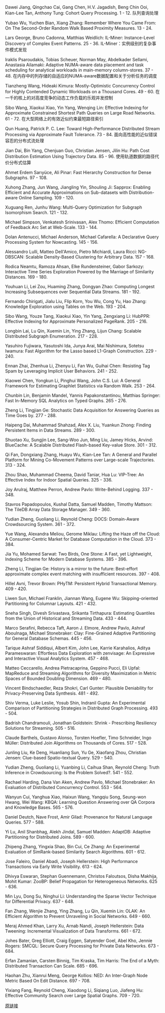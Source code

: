 Dawei Jiang, Qingchao Cai, Gang Chen, H.V. Jagadish, Beng Chin Ooi, Kian-Lee Tan, Anthony Tung:
Cohort Query Processing. 1 - 12.
队列查询处理

Yubao Wu, Yuchen Bian, Xiang Zhang:
Remember Where You Came From: On The Second-Order Random Walk Based Proximity Measures. 13 - 24.

Lars George, Bruno Cadonna, Matthias Weidlich:
IL-Miner: Instance-Level Discovery of Complex Event Patterns. 25 - 36.
IL-Miner：实例级别的复杂事件模式发现

Iraklis Psaroudakis, Tobias Scheuer, Norman May, Abdelkader Sellami, Anastasia Ailamaki:
Adaptive NUMA-aware data placement and task scheduling for analytical workloads in main-memory column-stores. 37 - 48.
在内存中的列存储的自适应的NUMA-aware数据配置和关于分析任务的调度

Tianzheng Wang, Hideaki Kimura:
Mostly-Optimistic Concurrency Control for Highly Contended Dynamic Workloads on a Thousand Cores. 49 - 60.
在一千的核上的对高度竞争的动态工作负载的乐观并发控制

Sibo Wang, Xiaokui Xiao, Yin Yang, Wenqing Lin:
Effective Indexing for Approximate Constrained Shortest Path Queries on Large Road Networks. 61 - 72.
在大型网络上的有效近似约束最短路径索引

Qun Huang, Patrick P. C. Lee:
Toward High-Performance Distributed Stream Processing via Approximate Fault Tolerance. 73 - 84.
面向高性能的近似错误容忍的分布式流处理

Jian Dai, Bin Yang, Chenjuan Guo, Christian Jensen, Jilin Hu:
Path Cost Distribution Estimation Using Trajectory Data. 85 - 96.
使用轨道数据的路径代价分布式估算

Ahmet Erdem Sarıyüce, Ali Pinar:
Fast Hierarchy Construction for Dense Subgraphs. 97 - 108.

Xuhong Zhang, Jun Wang, Jiangling Yin, Shouling Ji:
Sapprox: Enabling Efficient and Accurate Approximations on Sub-datasets with Distribution-aware Online Sampling. 109 - 120.

Xuguang Ren, Junhu Wang:
Multi-Query Optimization for Subgraph Isomorphism Search. 121 - 132.

Michael Simpson, Venkatesh Srinivasan, Alex Thomo:
Efficient Computation of Feedback Arc Set at Web-Scale. 133 - 144.

Dolan Antenucci, Michael Anderson, Michael Cafarella:
A Declarative Query Processing System for Nowcasting. 145 - 156.

Alessandro Lulli, Matteo Dell'Amico, Pietro Michiardi, Laura Ricci:
NG-DBSCAN: Scalable Density-Based Clustering for Arbitrary Data. 157 - 168.

Rodica Neamtu, Ramoza Ahsan, Elke Rundensteiner, Gabor Sarkozy:
Interactive Time Series Exploration Powered by the Marriage of Similarity Distances. 169 - 180.

Youhuan Li, Lei Zou, Huaming Zhang, Dongyan Zhao:
Computing Longest Increasing Subsequences over Sequential Data Streams. 181 - 192.

Fernando Chirigati, Jialu Liu, Flip Korn, You Wu, Cong Yu, Hao Zhang:
Knowledge Exploration using Tables on the Web. 193 - 204.

Sibo Wang, Youze Tang, Xiaokui Xiao, Yin Yang, Zengxiang Li:
HubPPR: Effective Indexing for Approximate Personalized PageRank. 205 - 216.

Longbin Lai, Lu Qin, Xuemin Lin, Ying Zhang, Lijun Chang:
Scalable Distributed Subgraph Enumeration. 217 - 228.

Yasuhiro Fujiwara, Yasutoshi Ida, Junya Arai, Mai Nishimura, Sotetsu Iwamura:
Fast Algorithm for the Lasso based L1-Graph Construction. 229 - 240.

Ennan Zhai, Zhenhua Li, Zhenyu Li, Fan Wu, Guihai Chen:
Resisting Tag Spam by Leveraging Implicit User Behaviors. 241 - 252.

Xiaowei Chen, Yongkun Li, Pinghui Wang, John C.S. Lui:
A General Framework for Estimating Graphlet Statistics via Random Walk. 253 - 264.

Chunbin Lin, Benjamin Mandel, Yannis Papakonstantinou, Matthias Springer:
Fast In-Memory SQL Analytics on Typed Graphs. 265 - 276.

Zheng Li, Tingjian Ge:
Stochastic Data Acquisition for Answering Queries as Time Goes by. 277 - 288.

Haipeng Dai, Muhammad Shahzad, Alex X. Liu, Yuankun Zhong:
Finding Persistent Items in Data Streams. 289 - 300.

Shuotao Xu, Sungjin Lee, Sang-Woo Jun, Ming Liu, Jamey Hicks, Arvind:
BlueCache: A Scalable Distributed Flash-based Key-value Store. 301 - 312.

Qi Fan, Dongxiang Zhang, Huayu Wu, Kian-Lee Tan:
A General and Parallel Platform for Mining Co-Movement Patterns over Large-scale Trajectories. 313 - 324.

Zhou Shao, Muhammad Cheema, David Taniar, Hua Lu:
VIP-Tree: An Effective Index for Indoor Spatial Queries. 325 - 336.

Joy Arulraj, Matthew Perron, Andrew Pavlo:
Write-Behind Logging. 337 - 348.

Stavros Papadopoulos, Kushal Datta, Samuel Madden, Timothy Mattson:
The TileDB Array Data Storage Manager. 349 - 360.

Yudian Zheng, Guoliang Li, Reynold Cheng:
DOCS: Domain-Aware Crowdsourcing System. 361 - 372.

Yue Wang, Alexandra Meliou, Gerome Miklau:
Lifting the Haze off the Cloud: A Consumer-Centric Market for Database Computation in the Cloud. 373 - 384.

Jia Yu, Mohamed Sarwat:
Two Birds, One Stone: A Fast, yet Lightweight, Indexing Scheme for Modern Database Systems. 385 - 396.

Zheng Li, Tingjian Ge:
History is a mirror to the future: Best-effort approximate complex event matching with insufficient resources. 397 - 408.

Hillel Avni, Trevor Brown:
PHyTM: Persistent Hybrid Transactional Memory. 409 - 420.

Liwen Sun, Michael Franklin, Jiannan Wang, Eugene Wu:
Skipping-oriented Partitioning for Columnar Layouts. 421 - 432.

Sneha Singh, Divesh Srivastava, Srikanta Tirthapura:
Estimating Quantiles from the Union of Historical and Streaming Data. 433 - 444.

Marco Serafini, Rebecca Taft, Aaron J. Elmore, Andrew Pavlo, Ashraf Aboulnaga, Michael Stonebraker:
Clay: Fine-Grained Adaptive Partitioning for General Database Schemas. 445 - 456.

Tarique Ashraf Siddiqui, Albert Kim, John Lee, Karrie Karahalios, Aditya Parameswaran:
Effortless Data Exploration with zenvisage: An Expressive and Interactive Visual Analytics System. 457 - 468.

Matteo Ceccarello, Andrea Pietracaprina, Geppino Pucci, Eli Upfal:
MapReduce and Streaming Algorithms for Diversity Maximization in Metric Spaces of Bounded Doubling Dimension. 469 - 480.

Vincent Bindschaedler, Reza Shokri, Carl Gunter:
Plausible Deniability for Privacy-Preserving Data Synthesis. 481 - 492.

Shiv Verma, Luke Leslie, Yosub Shin, Indranil Gupta:
An Experimental Comparison of Partitioning Strategies in Distributed Graph Processing. 493 - 504.

Badrish Chandramouli, Jonathan Goldstein:
Shrink - Prescribing Resiliency Solutions for Streaming. 505 - 516.

Claude Barthels, Gustavo Alonso, Torsten Hoefler, Timo Schneider, Ingo Müller:
Distributed Join Algorithms on Thousands of Cores. 517 - 528.

Junling Liu, Ke Deng, Huanliang Sun, Yu Ge, Xiaofang Zhou, Christian Jensen:
Clue-based Spatio-textual Query. 529 - 540.

Yudian Zheng, Guoliang Li, Yuanbing Li, Caihua Shan, Reynold Cheng:
Truth Inference in Crowdsourcing: Is the Problem Solved?. 541 - 552.

Rachael Harding, Dana Van Aken, Andrew Pavlo, Michael Stonebraker:
An Evaluation of Distributed Concurrency Control. 553 - 564.

Wanyun Cui, Yanghua Xiao, Haixun Wang, Yangqiu Song, Seung-won Hwang, Wei Wang:
KBQA: Learning Question Answering over QA Corpora and Knowledge Bases. 565 - 576.

Daniel Deutch, Nave Frost, Amir Gilad:
Provenance for Natural Language Queries. 577 - 588.

Yi Lu, Anil Shanbhag, Alekh Jindal, Samuel Madden:
AdaptDB: Adaptive Partitioning for Distributed Joins. 589 - 600.

Zhipeng Zhang, Yingxia Shao, Bin Cui, Ce Zhang:
An Experimental Evaluation of SimRank-based Similarity Search Algorithms. 601 - 612.

Jose Faleiro, Daniel Abadi, Joseph Hellerstein:
High Performance Transactions via Early Write Visibility. 613 - 624.

Dhivya Eswaran, Stephan Guennemann, Christos Faloutsos, Disha Makhija, Mohit Kumar:
ZooBP: Belief Propagation for Heterogeneous Networks. 625 - 636.

Min Lyu, Dong Su, Ninghui Li:
Understanding the Sparse Vector Technique for Differential Privacy. 637 - 648.

Fan Zhang, Wenjie Zhang, Ying Zhang, Lu Qin, Xuemin Lin:
OLAK: An Efficient Algorithm to Prevent Unraveling in Social Networks. 649 - 660.

Meraj Ahmed Khan, Larry Xu, Arnab Nandi, Joseph Hellerstein:
Data Tweening: Incremental Visualization of Data Transforms. 661 - 672.

Johes Bater, Greg Elliott, Craig Eggen, Satyender Goel, Abel Kho, Jennie Rogers:
SMCQL: Secure Query Processing for Private Data Networks. 673 - 684.

Erfan Zamanian, Carsten Binnig, Tim Kraska, Tim Harris:
The End of a Myth: Distributed Transaction Can Scale. 685 - 696.

Haohan Zhu, Xianrui Meng, George Kollios:
NED: An Inter-Graph Node Metric Based On Edit Distance. 697 - 708.

Yixiang Fang, Reynold Cheng, Xiaodong Li, Siqiang Luo, Jiafeng Hu:
Effective Community Search over Large Spatial Graphs. 709 - 720.

[原链接](http://www.vldb.org/pvldb/vol10.html)